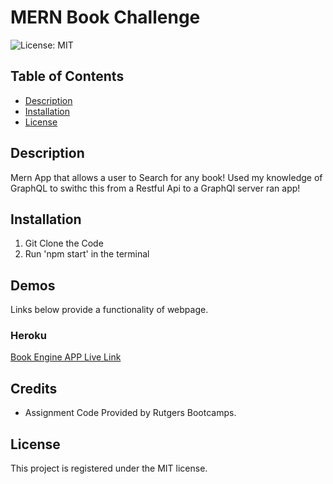 # MERN Book Challenge

![License: MIT](https://img.shields.io/badge/License-MIT-yellow.svg)

## Table of Contents

  * [Description](#description)
  * [Installation](#installation)
  * [License](#license)

## Description

Mern App that allows a user to Search for any book!
Used my knowledge of GraphQL to swithc this from a Restful Api to a GraphQl server ran app!

## Installation

1) Git Clone the Code
2) Run 'npm start' in the terminal

## Demos

Links below provide a functionality of webpage.

### Heroku

[Book Engine APP Live Link]([https://jate-pwa-application.herokuapp.com/])

## Credits
* Assignment Code Provided by Rutgers Bootcamps.

## License

This project is registered under the MIT license.
